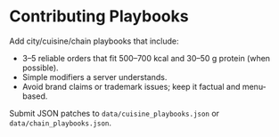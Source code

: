 # Contributing Playbooks

Add city/cuisine/chain playbooks that include:
- 3–5 reliable orders that fit 500–700 kcal and 30–50 g protein (when possible).
- Simple modifiers a server understands.
- Avoid brand claims or trademark issues; keep it factual and menu-based.

Submit JSON patches to `data/cuisine_playbooks.json` or `data/chain_playbooks.json`.
